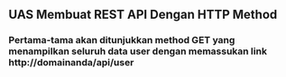 <h2> UAS Membuat REST API Dengan HTTP Method

<h3>Pertama-tama akan ditunjukkan method GET yang menampilkan seluruh data user dengan memassukan link http://domainanda/api/user</h3>




